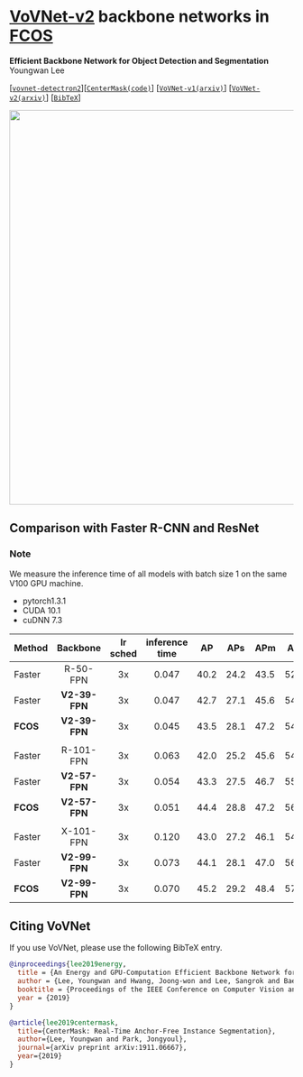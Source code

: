 # [VoVNet-v2](https://github.com/youngwanLEE/CenterMask) backbone networks in [FCOS](https://github.com/aim-uofa/adet)
**Efficient Backbone Network for Object Detection and Segmentation**\
Youngwan Lee


[[`vovnet-detectron2`](https://github.com/youngwanLEE/vovnet-detectron2)][[`CenterMask(code)`](https://github.com/youngwanLEE/CenterMask)] [[`VoVNet-v1(arxiv)`](https://arxiv.org/abs/1904.09730)] [[`VoVNet-v2(arxiv)`](https://arxiv.org/abs/1911.06667)] [[`BibTeX`](#CitingVoVNet)]


<div align="center">
  <img src="https://dl.dropbox.com/s/jgi3c5828dzcupf/osa_updated.jpg" width="700px" />
</div>

  
## Comparison with Faster R-CNN and ResNet

### Note

We measure the inference time of all models with batch size 1 on the same V100 GPU machine.

- pytorch1.3.1
- CUDA 10.1
- cuDNN 7.3


|Method|Backbone|lr sched|inference time|AP|APs|APm|APl|download|
|---|:--------:|:---:|:--:|--|----|----|---|--------|
|Faster|R-50-FPN|3x|0.047|40.2|24.2|43.5|52.0|<a href="https://dl.fbaipublicfiles.com/detectron2/COCO-InstanceSegmentation/mask_rcnn_R_50_FPN_3x/137849600/model_final_f10217.pkl">model</a>&nbsp;\|&nbsp;<a href="https://dl.fbaipublicfiles.com/detectron2/COCO-InstanceSegmentation/mask_rcnn_R_50_FPN_3x/137849600/metrics.json">metrics</a>
|Faster|**V2-39-FPN**|3x|0.047|42.7|27.1|45.6|54.0|<a href="https://dl.dropbox.com/s/dkto39ececze6l4/faster_V_39_eSE_ms_3x.pth">model</a>&nbsp;\|&nbsp;<a href="https://dl.dropbox.com/s/dx9qz1dn65ccrwd/faster_V_39_eSE_ms_3x_metrics.json">metrics</a>
|**FCOS**|**V2-39-FPN**|3x|0.045|43.5|28.1|47.2|54.5|<a href="https://dl.dropbox.com/s/t51vrqiekid49vp/fcos_V_39_eSE_FPN_ms_3x.pth">model</a>&nbsp;\|&nbsp;<a href="https://www.dropbox.com/s/jhu301a95o7lzw1/fcos_V_39_eSE_FPN_ms_3x_metrics.json">metrics</a>
||
|Faster|R-101-FPN|3x|0.063|42.0|25.2|45.6|54.6|<a href="https://dl.fbaipublicfiles.com/detectron2/COCO-InstanceSegmentation/mask_rcnn_R_101_FPN_3x/138205316/model_final_a3ec72.pkl">model</a>&nbsp;\|&nbsp;<a href="https://dl.fbaipublicfiles.com/detectron2/COCO-InstanceSegmentation/mask_rcnn_R_101_FPN_3x/138205316/metrics.json">metrics</a>
|Faster|**V2-57-FPN**|3x|0.054|43.3|27.5|46.7|55.3|<a href="https://dl.dropbox.com/s/c7mb1mq10eo4pzk/faster_V_57_eSE_ms_3x.pth">model</a>&nbsp;\|&nbsp;<a href="https://dl.dropbox.com/s/3tsn218zzmuhyo8/faster_V_57_eSE_metrics.json">metrics</a>
|**FCOS**|**V2-57-FPN**|3x|0.051|44.4|28.8|47.2|56.3|<a href="https://dl.dropbox.com/s/c7mb1mq10eo4pzk/faster_V_57_eSE_ms_3x.pth">model</a>&nbsp;\|&nbsp;<a href="https://dl.dropbox.com/s/3tsn218zzmuhyo8/faster_V_57_eSE_metrics.json">metrics</a>
||
|Faster|X-101-FPN|3x|0.120|43.0|27.2|46.1|54.9|<a href="https://dl.fbaipublicfiles.com/detectron2/COCO-InstanceSegmentation/mask_rcnn_X_101_32x8d_FPN_3x/139653917/model_final_2d9806.pkl">model</a>&nbsp;\|&nbsp;<a href="https://dl.fbaipublicfiles.com/detectron2/COCO-InstanceSegmentation/mask_rcnn_X_101_32x8d_FPN_3x/139653917/metrics.json">metrics</a>|
|Faster|**V2-99-FPN**|3x|0.073|44.1|28.1|47.0|56.4|<a href="https://dl.dropbox.com/s/v64mknwzfpmfcdh/faster_V_99_eSE_ms_3x.pth">model</a>&nbsp;\|&nbsp;<a href="https://dl.dropbox.com/s/zvaz9s8gvq2mhrd/faster_V_99_eSE_ms_3x_metrics.json">metrics</a>|
|**FCOS**|**V2-99-FPN**|3x|0.070|45.2|29.2|48.4|57.3|<a href="https://www.dropbox.com/s/cztd5jry52cy6vx/fcos_V_99_eSE_FPN_ms_3x.pth">model</a>&nbsp;\|&nbsp;<a href="https://www.dropbox.com/s/zdfb5zjl9lhi5p8/fcos_V_99_eSE_FPN_ms_3x_metrics.json">metrics</a>|



## <a name="CitingVoVNet"></a>Citing VoVNet

If you use VoVNet, please use the following BibTeX entry.

```BibTeX
@inproceedings{lee2019energy,
  title = {An Energy and GPU-Computation Efficient Backbone Network for Real-Time Object Detection},
  author = {Lee, Youngwan and Hwang, Joong-won and Lee, Sangrok and Bae, Yuseok and Park, Jongyoul},
  booktitle = {Proceedings of the IEEE Conference on Computer Vision and Pattern Recognition Workshops},
  year = {2019}
}

@article{lee2019centermask,
  title={CenterMask: Real-Time Anchor-Free Instance Segmentation},
  author={Lee, Youngwan and Park, Jongyoul},
  journal={arXiv preprint arXiv:1911.06667},
  year={2019}
}
```
